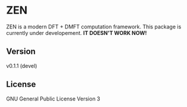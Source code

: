 # ZEN

ZEN is a modern DFT + DMFT computation framework. This package is currently under developement. **IT DOESN'T WORK NOW!**

## Version

v0.1.1 (devel)

## License

GNU General Public License Version 3
